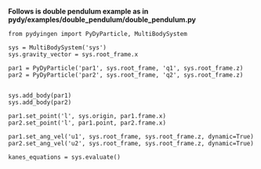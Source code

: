**Follows is double pendulum example as in pydy/examples/double_pendulum/double_pendulum.py**
```
from pydyingen import PyDyParticle, MultiBodySystem

sys = MultiBodySystem('sys')
sys.gravity_vector = sys.root_frame.x

par1 = PyDyParticle('par1', sys.root_frame, 'q1', sys.root_frame.z)
par2 = PyDyParticle('par2', sys.root_frame, 'q2', sys.root_frame.z)


sys.add_body(par1)
sys.add_body(par2)

par1.set_point('l', sys.origin, par1.frame.x)
par2.set_point('l', par1.point, par2.frame.x)

par1.set_ang_vel('u1', sys.root_frame, sys.root_frame.z, dynamic=True)
par2.set_ang_vel('u2', sys.root_frame, sys.root_frame.z, dynamic=True)

kanes_equations = sys.evaluate()
```
